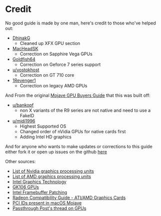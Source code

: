 # Credit

No good guide is made by one man, here's credit to those who've helped out:

* [DhinakG](https://github.com/dhinakg)
  * Cleaned up XFX GPU section
* [MacHeadSK](https://www.reddit.com/user/MacHeadSK/)
  * Correction on Sapphire Vega GPUs
* [Goldfish64](https://github.com/Goldfish64)
  * Correction on Geforce 7 series support
* [u/vostokhost](https://www.reddit.com/user/vostokhost)
  * Correction on GT 710 core
* [1Revenger1](https://github.com/1Revenger1)
  * Correction on legacy AMD GPUs

And From the original [Mojave GPU Buyers Guide](https://www.reddit.com/r/hackintosh/comments/b91vf5/mojave_gpu_buyers_guide/) that this was built off:

* [u/bankopf](https://www.reddit.com/u/bankopf/)
  * non X variants of the R9 series are not native and need to use a FakeID
* [u/midi1996](https://www.reddit.com/u/midi1996/)
  * Highest Supported OS
  * Changed order of nVidia GPUs for native cards first
  * Adding Intel HD graphics

And for anyone who wants to make updates or corrections to this guide either fork it or open up issues on the github [here](https://github.com/dortania/GPU-Buyers-Guide)

Other sources:

* [List of Nvidia graphics processing units](https://en.wikipedia.org/wiki/List_of_Nvidia_graphics_processing_units)
* [List of AMD graphics processing units](https://en.wikipedia.org/wiki/List_of_AMD_graphics_processing_units)
* [Intel Graphics Technology](https://en.wikipedia.org/wiki/Intel_Graphics_Technology)
* [GK106 GPUs](https://www.techpowerup.com/gpu-specs/nvidia-gk106.g186)
* [Intel Framebuffer Patching](https://www.insanelymac.com/forum/topic/334899-intel-framebuffer-patching-using-whatevergreen/?tab=comments#comment-2626271)
* [Radeon Compatibility Guide - ATI/AMD Graphics Cards](https://www.tonymacx86.com/threads/radeon-compatibility-guide-ati-amd-graphics-cards.171291/)
* [PCI IDs present in macOS Mojave](https://www.reddit.com/r/hackintosh/comments/9gn91k/all_supported_amd_gpus_from_macos_mojave_beta_11/)
* [Passthrough Post's thread on GPUs](https://passthroughpo.st/finding-a-safe-mac-os-gpu-for-vms/)